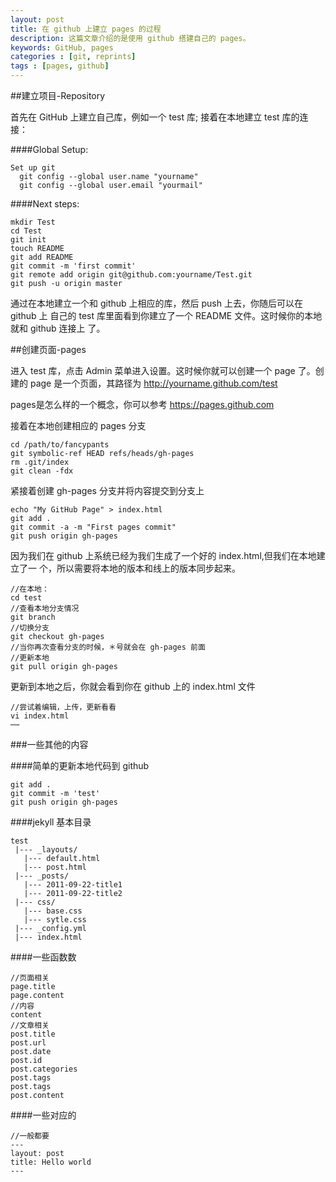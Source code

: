 ```yaml
---
layout: post
title: 在 github 上建立 pages 的过程
description: 这篇文章介绍的是使用 github 搭建自己的 pages。
keywords: GitHub, pages
categories : [git, reprints]
tags : [pages, github]
---
```


##建立项目-Repository

  首先在 GitHub 上建立自己库，例如一个 test 库;
  接着在本地建立 test 库的连接：
  
####Global Setup:

    Set up git 
      git config --global user.name "yourname"
      git config --global user.email "yourmail"
      
####Next steps:

    mkdir Test
    cd Test
    git init
    touch README
    git add README
    git commit -m 'first commit'
    git remote add origin git@github.com:yourname/Test.git
    git push -u origin master
    
通过在本地建立一个和 github 上相应的库，然后 push 上去，你随后可以在 github 上
自己的 test 库里面看到你建立了一个 README 文件。这时候你的本地就和 github 连接上
了。

##创建页面-pages

进入 test 库，点击 Admin 菜单进入设置。这时候你就可以创建一个 page 了。创建的
page 是一个页面，其路径为  http://yourname.github.com/test

pages是怎么样的一个概念，你可以参考 <https://pages.github.com>

接着在本地创建相应的 pages 分支

    cd /path/to/fancypants
    git symbolic-ref HEAD refs/heads/gh-pages
    rm .git/index
    git clean -fdx
    
紧接着创建 gh-pages 分支并将内容提交到分支上

    echo "My GitHub Page" > index.html
    git add .
    git commit -a -m "First pages commit"
    git push origin gh-pages
    
因为我们在 github 上系统已经为我们生成了一个好的 index.html,但我们在本地建立了一
个，所以需要将本地的版本和线上的版本同步起来。

    //在本地：
    cd test
    //查看本地分支情况
    git branch
    //切换分支
    git checkout gh-pages
    //当你再次查看分支的时候，＊号就会在 gh-pages 前面
    //更新本地
    git pull origin gh-pages
    
更新到本地之后，你就会看到你在 github 上的 index.html 文件

    //尝试着编辑，上传，更新看看
    vi index.html
    ⋯⋯
    
###一些其他的内容

####简单的更新本地代码到 github

    git add . 
    git commit -m 'test'
    git push origin gh-pages
    
####jekyll 基本目录

    test
     |--- _layouts/
       |--- default.html
       |--- post.html
     |--- _posts/
       |--- 2011-09-22-title1
       |--- 2011-09-22-title2
     |--- css/
       |--- base.css
       |--- sytle.css
     |--- _config.yml
     |--- index.html
     
####一些函数数

    //页面相关
    page.title
    page.content
    //内容
    content
    //文章相关
    post.title
    post.url
    post.date
    post.id
    post.categories
    post.tags
    post.tags
    post.content
    
####一些对应的

    //一般都要
    ---
    layout: post
    title: Hello world
    ---
